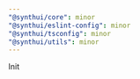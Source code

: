 ```yaml
---
"@synthui/core": minor
"@synthui/eslint-config": minor
"@synthui/tsconfig": minor
"@synthui/utils": minor
---
```


Init
